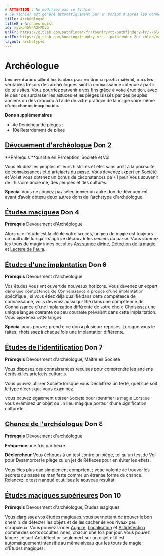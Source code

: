 ```yaml
---
# ATTENTION : Ne modifiez pas ce fichier
# Ce fichier est généré automatiquement par un script d'après les données du module Foundry VTT officiel et de sa traduction
title: Archéologue
titleEn: Archaeologist
id: myvFp45VnA2FPOvG
urlFr: https://gitlab.com/pathfinder-fr/foundryvtt-pathfinder2-fr/-/blob/master/data/archetypes/myvFp45VnA2FPOvG.htm
urlEn: https://gitlab.com/hooking/foundry-vtt---pathfinder-2e/-/blob/master/packs/data/archetypes.db/archaeologist.json
layout: archetypes
---
```

# Archéologue

Les aventuriers pillent les tombes pour en tirer un profit matériel, mais les véritables trésors des archéologues sont la connaissance obtenue à partir de tels sites. Vous pourriez parvenir à vos fins grâce à votre érudition, avec le désir de surclasser les astuces et les pièges laissés par des peuples anciens ou des rivauxou à l'aide de votre pratique de la magie voire même d'une chance inexplicable.

**Dons supplémentaires**

- 4e Dénicheur de pièges ;
- 10e [Retardement de piège](../dons/retardement-de-piège.html)

## [Dévouement d'archéologue](../dons/dévouement-d-archéologue.html) Don 2

**Prérequis **qualifié en Perception, Société et Vol

Vous étudiez les peuples et leurs histoires et êtes sans arrêt à la poursuite de connaissances et d'artefacts du passé. Vous devenez expert en Société et Vol et vous obtenez un bonus de circonstances de +1 pour <a class="entity-link" data-pack="pf2e.actionspf2e" data-id="1OagaWtBpVXExToo" draggable="true">Vous souvenir</a> de l'histoire ancienne, des peuples et des cultures.

**Spécial** Vous ne pouvez pas sélectionner un autre don de dévouement avant d’avoir obtenu deux autres dons de l’archétype d'archéologue.

## [Études magiques](../dons/études-magiques.html) Don 4

**Prérequis** Dévouement d'Archéologue

Alors que l'étude est la clé de votre succès, un peu de magie est toujours un outil utile lorsqu'il s'agit de découvrir les secrets du passé. Vous obtenez les tours de magie innés occultes [Assistance divine](../sorts/assistance-divine.html), [Détection de la magie](../actions/détection-de-la-magie.html) et [Lecture de l'aura](../sorts/lecture-de-l-aura.html).

## [Études d'une implantation](../dons/études-d-une-implantation.html) Don 6

**Prérequis** Dévouement d'archéologue

Vos études vous ont ouvert de nouveaux horizons. Vous devenez un expert dans une compétence de Connaissance à propos d'une implantation spécifique ; si vous étiez déjà qualifié dans cette compétence de connaissance, vous devenez aussi qualifié dans une compétence de Connaissance d'une implantation différente de votre choix. Choisissez une unique langue courante ou peu courante prévalant dans cette implantation. Vous apprenez cette langue.

**Spécial** pous pouvez prendre ce don à plusieurs reprises. Lorsque vous le faites, choisissez à chaque fois une implantation différente.

## [Études de l'identification](../dons/études-de-l-identification.html) Don 7

**Prérequis** Dévouement d'archéologue, Maître en Société

Vous disposez des connaissances requises pour comprendre les anciens écrits et les artefacts culturels.

Vous pouvez utiliser Société lorsque vous <a class="entity-link" data-pack="pf2e.actionspf2e" data-id="d9gbpiQjChYDYA2L" draggable="true"> Déchiffrez un texte</a>, quel que soit le type d'écrit que vous examinez.

Vous pouvez également utiliser Société pour <a class="entity-link" data-pack="pf2e.actionspf2e" data-id="eReSHVEPCsdkSL4G" draggable="true">Identifier la magie</a> Lorsque vous examinez un objet ou un lieu magique porteur d'une signification culturelle.

## [Chance de l'archéologue](../dons/chance-de-l-archéologue.html) Don 8

**Prérequis** Dévouement d'archéologue

**Fréquence** une fois par heure

**Déclencheur** Vous échouez à un test contre un piège, tel qu'un test de Vol pour <a class="entity-link" data-pack="pf2e.actionspf2e" data-id="cYdz2grcOcRt4jk6" draggable="true">Désamorcer le piège</a> ou un jet de Réflexes pour en éviter les effets.

Vous êtes plus que simplement compétent ; votre volonté de trouver les secrets du passé se manifeste comme un étrange forme de chance. Relancez le test manqué et utilisez le nouveau résultat.

## [Études magiques supérieures](../dons/études-magiques-supérieures.html) Don 10

**Prérequis** Dévouement d'archéologue, Études magiques

Vous élargissez vos études magiques, vous permettant de trouver le bon chemin, de détecter les objets et de les cacher de vos rivaux peu scrupuleux. Vous pouvez lancer [Augure](../sorts/augure.html), [Localisation](../sorts/localisation.html) et [Antidétection](../sorts/antidétection.html) comme des sorts occultes innés, chacun une fois par jour. Vous pouvez lancez ce sort Antidétection seulement sur un objet et il est automatiquement intensifié au même niveau que les tours de magie d'Études magiques.
